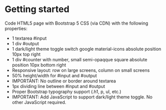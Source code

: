 # Getting started

Code HTML5 page with Bootstrap 5 CSS (via CDN) with the following properties:
- 1 textarea #input
- 1 div #output
- 1 dark/light theme toggle switch google material-icons absolute position 10px top right
- 1 div #counter with number, small semi-opaqque square absolute position 10px bottom right
- Responsive layout: row on large screens, column on small screens
- 50% height/width for #input and #output
- IMPORTANT: No outline or border around textarea 
- 1px dividing line between #input and #output
- Proper Bootstrap typography support (.h1, p, ul, etc.)
- IMPORTANT: Add JavaScript to support dark/light theme toggle. No other JavaScript required.